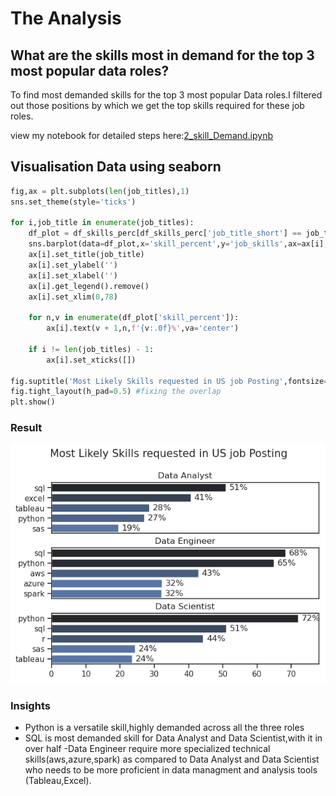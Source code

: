 # The Analysis

## What are the skills most in demand for the top 3 most popular data roles?
To find most demanded skills for the top 3 most popular Data roles.I filtered out those positions by which we get the top skills required for these job roles.

view my notebook for detailed steps here:[2_skill_Demand.ipynb](3_Project/2_skill_Demand.ipynb)

## Visualisation Data using seaborn

```python
fig,ax = plt.subplots(len(job_titles),1)
sns.set_theme(style='ticks')

for i,job_title in enumerate(job_titles):
    df_plot = df_skills_perc[df_skills_perc['job_title_short'] == job_title].head(5)
    sns.barplot(data=df_plot,x='skill_percent',y='job_skills',ax=ax[i],hue='skill_count',palette='dark:b_r')
    ax[i].set_title(job_title)
    ax[i].set_ylabel('')
    ax[i].set_xlabel('')
    ax[i].get_legend().remove()
    ax[i].set_xlim(0,78)

    for n,v in enumerate(df_plot['skill_percent']):
        ax[i].text(v + 1,n,f'{v:.0f}%',va='center')

    if i != len(job_titles) - 1:
        ax[i].set_xticks([])

fig.suptitle('Most Likely Skills requested in US job Posting',fontsize=15)
fig.tight_layout(h_pad=0.5) #fixing the overlap
plt.show()
```
### Result
![Visualization of top skills for Data Nerds](3_Project/images/skill_demand.png)


### Insights
- Python is a versatile skill,highly demanded across all the three roles
- SQL is most demanded skill for Data Analyst and Data Scientist,with it in over half
-Data Engineer require more specialized technical skills(aws,azure,spark) as compared to Data Analyst and Data Scientist who needs to be more proficient in data managment and analysis tools (Tableau,Excel).